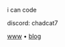 i can code

discord: chadcat7

[www](https://nam.is-a.dev)  •   [blog](https://nam.is-a.dev/archives/)
